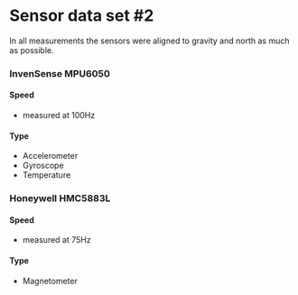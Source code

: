 # Sensor data set #2

In all measurements the sensors were aligned to gravity and north as much as possible.

### InvenSense MPU6050

#### Speed

- measured at 100Hz

#### Type

- Accelerometer
- Gyroscope
- Temperature

### Honeywell HMC5883L

#### Speed

- measured at 75Hz

#### Type

- Magnetometer
